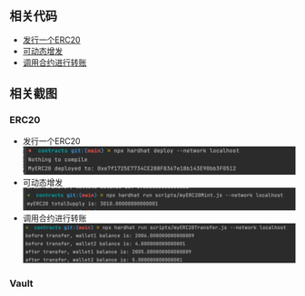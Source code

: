 ## 相关代码
- [发行一个ERC20]()
- [可动态增发]()
- [调用合约进行转账]()

## 相关截图
### ERC20
- 发行一个ERC20
![image1](../images/w3_1_1.png)
- 可动态增发
![image1](../images/w3_1_2.png)
- 调用合约进行转账
![image1](../images/w3_1_3.png)


### Vault